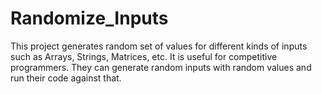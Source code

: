 # Randomize_Inputs

This project generates random set of values for different kinds of inputs such as Arrays, Strings, Matrices, etc.
It is useful for competitive programmers. They can generate random inputs with random values and run their code against that.
